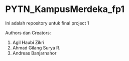 # PYTN_KampusMerdeka_fp1
Ini adalah repository untuk final project 1

Authors dan Creators:

1. Agil Haubi Zikri
2. Ahmad Gilang Surya R.
3. Andreas Banjarnahor
